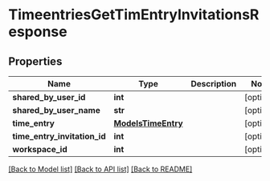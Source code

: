 # TimeentriesGetTimEntryInvitationsResponse

## Properties

Name | Type | Description | Notes
------------ | ------------- | ------------- | -------------
**shared_by_user_id** | **int** |  | [optional] 
**shared_by_user_name** | **str** |  | [optional] 
**time_entry** | [**ModelsTimeEntry**](ModelsTimeEntry.md) |  | [optional] 
**time_entry_invitation_id** | **int** |  | [optional] 
**workspace_id** | **int** |  | [optional] 

[[Back to Model list]](../README.md#documentation-for-models) [[Back to API list]](../README.md#documentation-for-api-endpoints) [[Back to README]](../README.md)


